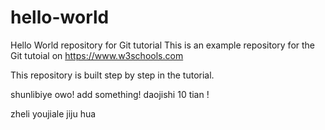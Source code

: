 # hello-world
Hello World repository for Git tutorial
This is an example repository for the Git tutoial on https://www.w3schools.com

This repository is built step by step in the tutorial.

shunlibiye owo!
add something!
daojishi 10 tian !

zheli youjiale jiju hua


